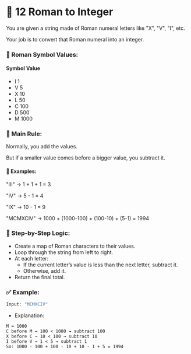 # 🧠 12 Roman to Integer

You are given a string made of Roman numeral letters like "X", "V", "I", etc.

Your job is to convert that Roman numeral into an integer.

### 🧮 Roman Symbol Values:

#### Symbol	Value

- I	1
- V	5
- X	10
- L	50
- C	100
- D	500
- M	1000

### 🔑 Main Rule:

Normally, you add the values.

But if a smaller value comes before a bigger value, you subtract it.

#### 📌 Examples:

"III" → 1 + 1 + 1 = 3

"IV" → 5 - 1 = 4

"IX" → 10 - 1 = 9

"MCMXCIV" → 1000 + (1000-100) + (100-10) + (5-1) = 1994

### 🧠 Step-by-Step Logic:

- Create a map of Roman characters to their values.
- Loop through the string from left to right.
- At each letter:
  - If the current letter’s value is less than the next letter, subtract it.
  - Otherwise, add it.
- Return the final total.

### ✅ Example:

```java
Input: "MCMXCIV"
```

- Explanation:
```
M = 1000  
C before M → 100 < 1000 → subtract 100  
X before C → 10 < 100 → subtract 10  
I before V → 1 < 5 → subtract 1  
So: 1000 - 100 + 100 - 10 + 10 - 1 + 5 = 1994
```
